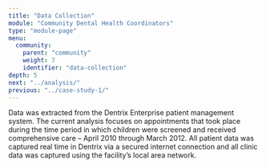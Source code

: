 ```yaml
---
title: "Data Collection"
module: "Community Dental Health Coordinators"
type: "module-page"
menu:
  community:
    parent: "community"
    weight: 7
    identifier: "data-collection"
depth: 5
next: "../analysis/"
previous: "../case-study-1/"
---
```

<div class="pageblock"><p>Data was extracted from the Dentrix Enterprise patient management system. The current analysis focuses on appointments that took place during the time period in which children were screened and
received comprehensive care – April 2010 through March 2012. All patient data was captured real time in Dentrix via a secured internet connection and all clinic data was captured using the facility’s local area
network.</p>
</div>